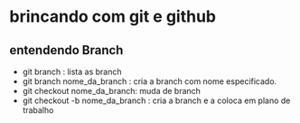 # brincando com git e github

## entendendo Branch
-  git branch : lista as branch 
-  git branch nome_da_branch : cria a branch com nome especificado.
-  git checkout nome_da_branch: muda de branch
-  git checkout -b nome_da_branch : cria a branch e a coloca em plano de trabalho
